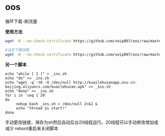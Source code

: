 # oos
循环下载-刷流量

**使用方法**
```bash
wget -N --no-check-certificate https://github.com/veip007/oos/raw/master/oss.sh && chmod +x oss.sh &&  "https://www.baidu.com" &  #指定url
```
```bash 
#设定下载线程
wget -N --no-check-certificate https://github.com/veip007/oos/raw/master/oss.sh && chmod +x oss.sh &&  "https://www.baidu.com" 8 &   #指定url和8线程
```

**另一个脚本**

```
echo "while [ 1 ]" > _ins.sh
echo "do" >> _ins.sh
echo "wget -q -t0 -O /dev/null http://kuailehuzanapp.oss-cn-beijing.aliyuncs.com/kuailehuzan.apk" >> _ins.sh
echo "done" >> _ins.sh
for i in `seq 1 20`
do
     nohup bash _ins.sh > /dev/null 2>&1 &
     echo "thread $i start!"
done
```

手动更改链接，保存为sh然后自动后台20线程运行。20线程可以手动修改增加或减少
reboot重启来关闭脚本
